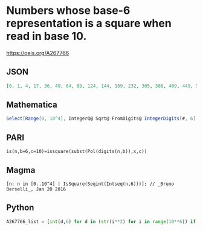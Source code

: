 # Numbers whose base\-6 representation is a square when read in base 10\.
https://oeis.org/A267766
## JSON
```JSON
[0, 1, 4, 17, 36, 49, 64, 89, 124, 144, 169, 232, 305, 388, 409, 449, 544, 577, 612, 665, 953, 1105, 1296, 1369, 1444, 1529, 1764, 1849, 1936, 2033, 2304, 2825, 3097, 3204, 3280, 3473, 4345, 4464, 4588, 4841, 5104, 5184, 5329, 5633, 6084, 6241, 7081, 7649, 8044, 8352, 8449, 9160, 9593]
```
## Mathematica
```Mathematica
Select[Range[0, 10^4], IntegerQ@ Sqrt@ FromDigits@ IntegerDigits[#, 6] &] (* _Michael De Vlieger_, Jan 24 2016 *)
```
## PARI
```PARI
is(n,b=6,c=10)=issquare(subst(Pol(digits(n,b)),x,c))
```
## Magma
```Magma
[n: n in [0..10^4] | IsSquare(Seqint(Intseq(n,6)))]; // _Bruno Berselli_, Jan 20 2016
```
## Python
```Python
A267766_list = [int(d,6) for d in (str(i**2) for i in range(10**6)) if max(d) < '6'] # _Chai Wah Wu_, Mar 12 2016
```
